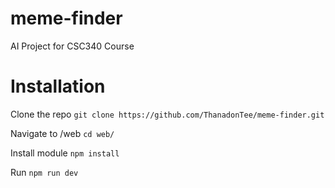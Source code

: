 # meme-finder
AI Project for CSC340 Course

# Installation
Clone the repo
```git clone https://github.com/ThanadonTee/meme-finder.git```

Navigate to /web
```cd web/```

Install module
```npm install```

Run
```npm run dev```